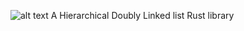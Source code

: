  ![alt text](http://url/to/img.png](https://media.discordapp.net/attachments/1147987451663614012/1147988867237023844/hed.png)https://media.discordapp.net/attachments/1147987451663614012/1147988867237023844/hed.png)
A Hierarchical Doubly Linked list Rust library
